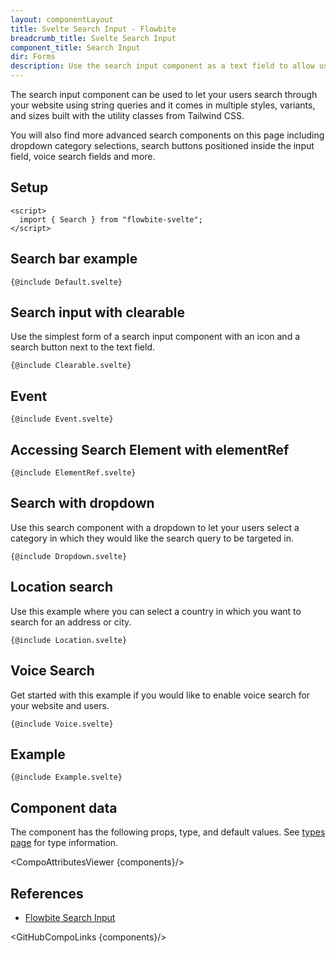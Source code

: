 ```yaml
---
layout: componentLayout
title: Svelte Search Input - Flowbite
breadcrumb_title: Svelte Search Input
component_title: Search Input
dir: Forms
description: Use the search input component as a text field to allow users to enter search queries and receive relevant page results available in multiple styles and sizes
---
```


<script>
  import { CompoAttributesViewer,  GitHubCompoLinks, toKebabCase } from '../../utils'
  import componentData1 from '../../component-data/Search.json'
  const components = 'Search'
</script>

The search input component can be used to let your users search through your website using string queries and it comes in multiple styles, variants, and sizes built with the utility classes from Tailwind CSS.

You will also find more advanced search components on this page including dropdown category selections, search buttons positioned inside the input field, voice search fields and more.

## Setup

```svelte example hideOutput
<script>
  import { Search } from "flowbite-svelte";
</script>
```

## Search bar example

```svelte example class="flex flex-col gap-4"
{@include Default.svelte}
```

## Search input with clearable

Use the simplest form of a search input component with an icon and a search button next to the text field.

```svelte example class="flex flex-col gap-4"
{@include Clearable.svelte}
```

## Event

```svelte example
{@include Event.svelte}
```

## Accessing Search Element with elementRef

```svelte example
{@include ElementRef.svelte}
```

## Search with dropdown

Use this search component with a dropdown to let your users select a category in which they would like the search query to be targeted in.

```svelte example class="flex flex-col gap-4 h-72"
{@include Dropdown.svelte}
```

## Location search

Use this example where you can select a country in which you want to search for an address or city.

```svelte example class="flex flex-col gap-4 h-72"
{@include Location.svelte}
```

## Voice Search

Get started with this example if you would like to enable voice search for your website and users.

```svelte example class="space-y-4"
{@include Voice.svelte}
```

## Example

```svelte example class="space-y-4"
{@include Example.svelte}
```

## Component data

The component has the following props, type, and default values. See [types page](/docs/pages/typescript) for type information.

<CompoAttributesViewer {components}/>

## References

- [Flowbite Search Input](https://flowbite.com/docs/forms/search-input/)

<GitHubCompoLinks {components}/>
